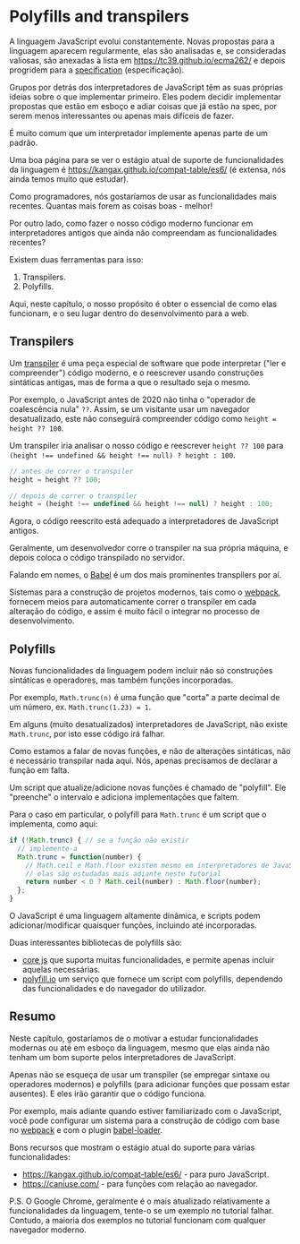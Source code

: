 
# Polyfills and transpilers

A linguagem JavaScript evolui constantemente. Novas propostas para a linguagem aparecem regularmente, elas são analisadas e, se consideradas valiosas, são anexadas à lista em <https://tc39.github.io/ecma262/> e depois progridem para a [specification](http://www.ecma-international.org/publications/standards/Ecma-262.htm) (especificação).

Grupos por detrás dos interpretadores de JavaScript têm as suas próprias ideias sobre o que implementar primeiro. Eles podem decidir implementar propostas que estão em esboço e adiar coisas que já estão na spec, por serem menos interessantes ou apenas mais difíceis de fazer.

É muito comum que um interpretador implemente apenas parte de um padrão.

Uma boa página para se ver o estágio atual de suporte de funcionalidades da linguagem é <https://kangax.github.io/compat-table/es6/> (é extensa, nós ainda temos muito que estudar).

Como programadores, nós gostaríamos de usar as funcionalidades mais recentes. Quantas mais forem as coisas boas - melhor!

Por outro lado, como fazer o nosso código moderno funcionar em interpretadores antigos que ainda não compreendam as funcionalidades recentes?

Existem duas ferramentas para isso:

1. Transpilers.
2. Polyfills.

Aqui, neste capítulo, o nosso propósito é obter o essencial de como elas funcionam, e o seu lugar dentro do desenvolvimento para a web.

## Transpilers

Um [transpiler](https://en.wikipedia.org/wiki/Source-to-source_compiler) é uma peça especial de software que pode interpretar ("ler e compreender") código moderno, e o reescrever usando construções sintáticas antigas, mas de forma a que o resultado seja o mesmo.

Por exemplo, o JavaScript antes de 2020 não tinha o "operador de coalescência nula" `??`. Assim, se um visitante usar um navegador desatualizado, este não conseguirá compreender código como `height = height ?? 100`.

Um transpiler iria analisar o nosso código e reescrever `height ?? 100` para `(height !== undefined && height !== null) ? height : 100`.

```js
// antes de correr o transpiler
height = height ?? 100;

// depois de correr o transpiler
height = (height !== undefined && height !== null) ? height : 100;
```

Agora, o código reescrito está adequado a interpretadores de JavaScript antigos.

Geralmente, um desenvolvedor corre o transpiler na sua própria máquina, e depois coloca o código transpilado no servidor.

Falando em nomes, o [Babel](https://babeljs.io) é um dos mais prominentes transpilers por aí.

Sistemas para a construção de projetos modernos, tais como o [webpack](http://webpack.github.io/), fornecem meios para automaticamente correr o transpiler em cada alteração do código, e assim é muito fácil o integrar no processo de desenvolvimento.

## Polyfills

Novas funcionalidades da linguagem podem incluir não só construções sintáticas e operadores, mas também funções incorporadas.

Por exemplo, `Math.trunc(n)` é uma função que "corta" a parte decimal de um número, ex. `Math.trunc(1.23) = 1`.

Em alguns (muito desatualizados) interpretadores de JavaScript, não existe `Math.trunc`, por isto esse código irá falhar.

Como estamos a falar de novas funções, e não de alterações sintáticas, não é necessário transpilar nada aqui. Nós, apenas precisamos de declarar a função em falta.

Um script que atualize/adicione novas funções é chamado de "polyfill". Ele "preenche" o intervalo e adiciona implementações que faltem.

Para o caso em particular, o polyfill para `Math.trunc` é um script que o implementa, como aqui:

```js
if (!Math.trunc) { // se a função não existir
  // implemente-a
  Math.trunc = function(number) {
    // Math.ceil e Math.floor existem mesmo em interpretadores de JavaScript antigos
    // elas são estudadas mais adiante neste tutorial
    return number < 0 ? Math.ceil(number) : Math.floor(number);
  };
}
```

O JavaScript é uma linguagem altamente dinâmica, e scripts podem adicionar/modificar quaisquer funções, incluindo até incorporadas.

Duas interessantes bibliotecas de polyfills são:
- [core js](https://github.com/zloirock/core-js) que suporta muitas funcionalidades, e permite apenas incluir aquelas necessárias.
- [polyfill.io](http://polyfill.io) um serviço que fornece um script com polyfills, dependendo das funcionalidades e do navegador do utilizador.


## Resumo

Neste capítulo, gostaríamos de o motivar a estudar funcionalidades modernas ou até em esboço da linguagem, mesmo que elas ainda não tenham um bom suporte pelos interpretadores de JavaScript.

Apenas não se esqueça de usar um transpiler (se empregar sintaxe ou operadores modernos) e polyfills (para adicionar funções que possam estar ausentes). E eles irão garantir que o código funciona.

Por exemplo, mais adiante quando estiver familiarizado com o JavaScript, você pode configurar um sistema para a construção de código com base no [webpack](http://webpack.github.io/) e com o plugin [babel-loader](https://github.com/babel/babel-loader).

Bons recursos que mostram o estágio atual do suporte para várias funcionalidades:
- <https://kangax.github.io/compat-table/es6/> - para puro JavaScript.
- <https://caniuse.com/> - para funções com relação ao navegador.

P.S. O Google Chrome, geralmente é o mais atualizado relativamente a funcionalidades da linguagem, tente-o se um exemplo no tutorial falhar. Contudo, a maioria dos exemplos no tutorial funcionam com qualquer navegador moderno.

